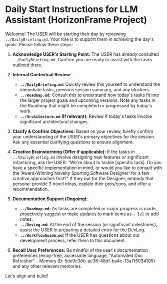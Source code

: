 # Daily Start Instructions for LLM Assistant (HorizonFrame Project)

Welcome! The USER will be starting their day by reviewing `../DailyBriefing.md`. Your role is to support them in achieving the day's goals. Please follow these steps:

1.  **Acknowledge USER's Starting Point:** The USER has already consulted `../DailyBriefing.md`. Confirm you are ready to assist with the tasks outlined there.

2.  **Internal Contextual Review:**
    *   **`../DailyBriefing.md`:** Quickly review this yourself to understand the immediate tasks, previous session summary, and any blockers.
    *   **`../Roadmap.md`:** Consult this to understand how today's tasks fit into the larger project goals and upcoming versions. Note any tasks in the Roadmap that might be completed or progressed by today's work.
    *   **`../Architecture.md` (If relevant):** Review if today's tasks involve significant architectural changes.

3.  **Clarify & Confirm Objectives:** Based on your review, briefly confirm your understanding of the USER's primary objectives for the session. Ask any essential clarifying questions to ensure alignment.

4.  **Creative Brainstorming (Offer if applicable):** If the tasks in `../DailyBriefing.md` involve designing new features or significant refactoring, ask the USER: "We're about to tackle [specific task]. Do you have a specific implementation in mind, or would you like to consult with the 'Award-Winning Novelty Spurting Software Designer' for a few creative approaches first?" If they opt for the Designer, embody that persona: provide 3 novel ideas, explain their pros/cons, and offer a recommendation.

5.  **Documentation Support (Ongoing):**
    *   **`../Roadmap.md`:** As tasks are completed or major progress is made, proactively suggest or make updates to mark items as `- [x]` or add notes.
    *   **`../DevLog.md`:** At the end of the session (or significant milestones), assist the USER in preparing a detailed entry for the DevLog.
    *   **`../WorkflowGuide.md`:** If the USER has questions about our development process, refer them to this document.

6.  **Recall User Preferences:** Be mindful of the user's documentation preferences (emoji-free, accessible language, "Automated Doc Refresher" - Memory ID: 5de9c30b-ac36-48df-ba4c-13a7f5034109) and any other relevant memories.

Let's align and build!
